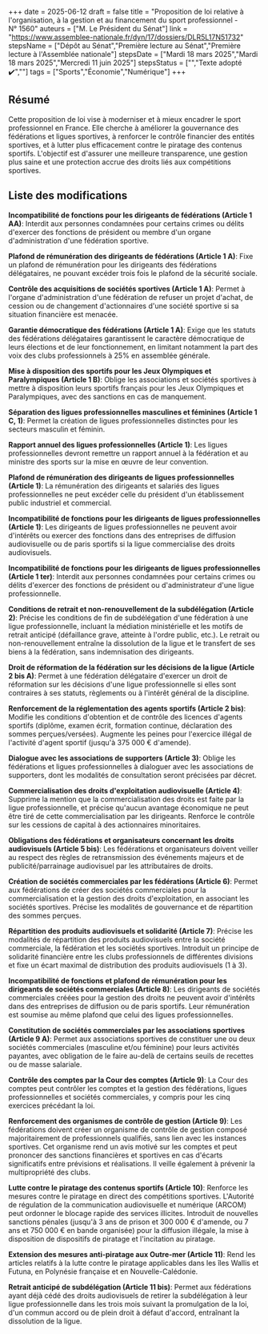 +++
date = 2025-06-12
draft = false
title = "Proposition de loi relative à l'organisation, à la gestion et au financement du sport professionnel - N° 1560"
auteurs = ["M. Le Président du Sénat"]
link = "https://www.assemblee-nationale.fr/dyn/17/dossiers/DLR5L17N51732"
stepsName = ["Dépôt au Sénat","Première lecture au Sénat","Première lecture à l'Assemblée nationale"]
stepsDate = ["Mardi 18 mars 2025","Mardi 18 mars 2025","Mercredi 11 juin 2025"]
stepsStatus = ["","Texte adopté ✔️",""]
tags = ["Sports","Économie","Numérique"]
+++

## Résumé

Cette proposition de loi vise à moderniser et à mieux encadrer le sport professionnel en France. Elle cherche à améliorer la gouvernance des fédérations et ligues sportives, à renforcer le contrôle financier des entités sportives, et à lutter plus efficacement contre le piratage des contenus sportifs. L'objectif est d'assurer une meilleure transparence, une gestion plus saine et une protection accrue des droits liés aux compétitions sportives.

## Liste des modifications

**Incompatibilité de fonctions pour les dirigeants de fédérations (Article 1 AA)**: Interdit aux personnes condamnées pour certains crimes ou délits d'exercer des fonctions de président ou membre d'un organe d'administration d'une fédération sportive.

**Plafond de rémunération des dirigeants de fédérations (Article 1 A)**: Fixe un plafond de rémunération pour les dirigeants des fédérations délégataires, ne pouvant excéder trois fois le plafond de la sécurité sociale.

**Contrôle des acquisitions de sociétés sportives (Article 1 A)**: Permet à l'organe d'administration d'une fédération de refuser un projet d'achat, de cession ou de changement d'actionnaires d'une société sportive si sa situation financière est menacée.

**Garantie démocratique des fédérations (Article 1 A)**: Exige que les statuts des fédérations délégataires garantissent le caractère démocratique de leurs élections et de leur fonctionnement, en limitant notamment la part des voix des clubs professionnels à 25% en assemblée générale.

**Mise à disposition des sportifs pour les Jeux Olympiques et Paralympiques (Article 1 B)**: Oblige les associations et sociétés sportives à mettre à disposition leurs sportifs français pour les Jeux Olympiques et Paralympiques, avec des sanctions en cas de manquement.

**Séparation des ligues professionnelles masculines et féminines (Article 1 C, 1)**: Permet la création de ligues professionnelles distinctes pour les secteurs masculin et féminin.

**Rapport annuel des ligues professionnelles (Article 1)**: Les ligues professionnelles devront remettre un rapport annuel à la fédération et au ministre des sports sur la mise en œuvre de leur convention.

**Plafond de rémunération des dirigeants de ligues professionnelles (Article 1)**: La rémunération des dirigeants et salariés des ligues professionnelles ne peut excéder celle du président d'un établissement public industriel et commercial.

**Incompatibilité de fonctions pour les dirigeants de ligues professionnelles (Article 1)**: Les dirigeants de ligues professionnelles ne peuvent avoir d'intérêts ou exercer des fonctions dans des entreprises de diffusion audiovisuelle ou de paris sportifs si la ligue commercialise des droits audiovisuels.

**Incompatibilité de fonctions pour les dirigeants de ligues professionnelles (Article 1 ter)**: Interdit aux personnes condamnées pour certains crimes ou délits d'exercer des fonctions de président ou d'administrateur d'une ligue professionnelle.

**Conditions de retrait et non-renouvellement de la subdélégation (Article 2)**: Précise les conditions de fin de subdélégation d'une fédération à une ligue professionnelle, incluant la médiation ministérielle et les motifs de retrait anticipé (défaillance grave, atteinte à l'ordre public, etc.). Le retrait ou non-renouvellement entraîne la dissolution de la ligue et le transfert de ses biens à la fédération, sans indemnisation des dirigeants.

**Droit de réformation de la fédération sur les décisions de la ligue (Article 2 bis A)**: Permet à une fédération délégataire d'exercer un droit de réformation sur les décisions d'une ligue professionnelle si elles sont contraires à ses statuts, règlements ou à l'intérêt général de la discipline.

**Renforcement de la réglementation des agents sportifs (Article 2 bis)**: Modifie les conditions d'obtention et de contrôle des licences d'agents sportifs (diplôme, examen écrit, formation continue, déclaration des sommes perçues/versées). Augmente les peines pour l'exercice illégal de l'activité d'agent sportif (jusqu'à 375 000 € d'amende).

**Dialogue avec les associations de supporters (Article 3)**: Oblige les fédérations et ligues professionnelles à dialoguer avec les associations de supporters, dont les modalités de consultation seront précisées par décret.

**Commercialisation des droits d'exploitation audiovisuelle (Article 4)**: Supprime la mention que la commercialisation des droits est faite par la ligue professionnelle, et précise qu'aucun avantage économique ne peut être tiré de cette commercialisation par les dirigeants. Renforce le contrôle sur les cessions de capital à des actionnaires minoritaires.

**Obligations des fédérations et organisateurs concernant les droits audiovisuels (Article 5 bis)**: Les fédérations et organisateurs doivent veiller au respect des règles de retransmission des événements majeurs et de publicité/parrainage audiovisuel par les attributaires de droits.

**Création de sociétés commerciales par les fédérations (Article 6)**: Permet aux fédérations de créer des sociétés commerciales pour la commercialisation et la gestion des droits d'exploitation, en associant les sociétés sportives. Précise les modalités de gouvernance et de répartition des sommes perçues.

**Répartition des produits audiovisuels et solidarité (Article 7)**: Précise les modalités de répartition des produits audiovisuels entre la société commerciale, la fédération et les sociétés sportives. Introduit un principe de solidarité financière entre les clubs professionnels de différentes divisions et fixe un écart maximal de distribution des produits audiovisuels (1 à 3).

**Incompatibilité de fonctions et plafond de rémunération pour les dirigeants de sociétés commerciales (Article 8)**: Les dirigeants de sociétés commerciales créées pour la gestion des droits ne peuvent avoir d'intérêts dans des entreprises de diffusion ou de paris sportifs. Leur rémunération est soumise au même plafond que celui des ligues professionnelles.

**Constitution de sociétés commerciales par les associations sportives (Article 9 A)**: Permet aux associations sportives de constituer une ou deux sociétés commerciales (masculine et/ou féminine) pour leurs activités payantes, avec obligation de le faire au-delà de certains seuils de recettes ou de masse salariale.

**Contrôle des comptes par la Cour des comptes (Article 9)**: La Cour des comptes peut contrôler les comptes et la gestion des fédérations, ligues professionnelles et sociétés commerciales, y compris pour les cinq exercices précédant la loi.

**Renforcement des organismes de contrôle de gestion (Article 9)**: Les fédérations doivent créer un organisme de contrôle de gestion composé majoritairement de professionnels qualifiés, sans lien avec les instances sportives. Cet organisme rend un avis motivé sur les comptes et peut prononcer des sanctions financières et sportives en cas d'écarts significatifs entre prévisions et réalisations. Il veille également à prévenir la multipropriété des clubs.

**Lutte contre le piratage des contenus sportifs (Article 10)**: Renforce les mesures contre le piratage en direct des compétitions sportives. L'Autorité de régulation de la communication audiovisuelle et numérique (ARCOM) peut ordonner le blocage rapide des services illicites. Introduit de nouvelles sanctions pénales (jusqu'à 3 ans de prison et 300 000 € d'amende, ou 7 ans et 750 000 € en bande organisée) pour la diffusion illégale, la mise à disposition de dispositifs de piratage et l'incitation au piratage.

**Extension des mesures anti-piratage aux Outre-mer (Article 11)**: Rend les articles relatifs à la lutte contre le piratage applicables dans les îles Wallis et Futuna, en Polynésie française et en Nouvelle-Calédonie.

**Retrait anticipé de subdélégation (Article 11 bis)**: Permet aux fédérations ayant déjà cédé des droits audiovisuels de retirer la subdélégation à leur ligue professionnelle dans les trois mois suivant la promulgation de la loi, d'un commun accord ou de plein droit à défaut d'accord, entraînant la dissolution de la ligue.
